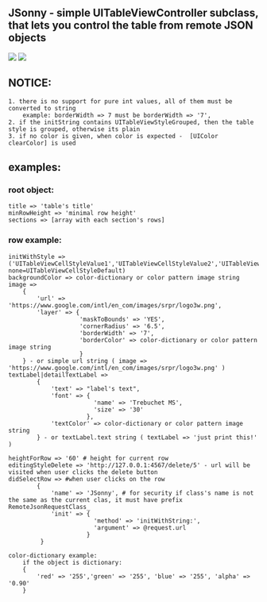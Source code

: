 JSonny - simple UITableViewController subclass, that lets you control the table from remote JSON objects
---

[![](http://farm8.staticflickr.com/7159/6788565653_6163433af6.jpg)](http://www.flickr.com/photos/71088131@N07/6788565653/)
[![](http://farm8.staticflickr.com/7146/6788559637_02187c8dc1.jpg)](http://www.flickr.com/photos/71088131@N07/6788559637/)

## NOTICE: ##
	
	1. there is no support for pure int values, all of them must be converted to string
		example: borderWidth => 7 must be borderWidth => '7', 
	2. if the initString contains UITableViewStyleGrouped, then the table style is grouped, otherwise its plain
	3. if no color is given, when color is expected -  [UIColor clearColor] is used
## examples: ##
	
### root object: ###
	title => 'table's title'
	minRowHeight => 'minimal row height'
	sections => [array with each section's rows]

### row example: ###
	initWithStyle => ('UITableViewCellStyleValue1','UITableViewCellStyleValue2','UITableViewCellStyleSubtitle', none=UITableViewCellStyleDefault)
	backgroundColor => color-dictionary or color pattern image string
	image => 		
		{ 	
			'url' => 'https://www.google.com/intl/en_com/images/srpr/logo3w.png', 
			'layer' => { 	
						'maskToBounds' => 'YES',
						'cornerRadius' => '6.5',
						'borderWidth' => '7',
						'borderColor' => color-dictionary or color pattern image string
						}
	    } - or simple url string ( image => 'https://www.google.com/intl/en_com/images/srpr/logo3w.png' )
	textLabel|detailTextLabel =>		 
			{ 
				'text' => "label's text", 
				'font' => { 
							'name' => 'Trebuchet MS', 
							'size' => '30'
						  },
				'textColor' => color-dictionary or color pattern image string
			} - or textLabel.text string ( textLabel => 'just print this!' )
			
	heightForRow => '60' # height for current row
	editingStyleDelete => 'http://127.0.0.1:4567/delete/5' - url will be visited when user clicks the delete button
	didSelectRow => #when user clicks on the row
			{
				'name' => 'JSonny', # for security if class's name is not the same as the current clas, it must have prefix RemoteJsonRequestClass_
				'init' => { 
							'method' => 'initWithString:',
							'argument' => @request.url
						  }
			 }

	color-dictionary example:
		if the object is dictionary:
		{
			'red' => '255','green' => '255', 'blue' => '255', 'alpha' => '0.90'
		}

